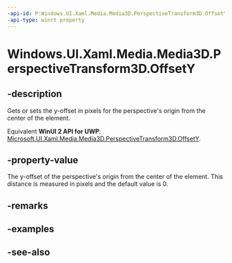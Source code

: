 ```yaml
---
-api-id: P:Windows.UI.Xaml.Media.Media3D.PerspectiveTransform3D.OffsetY
-api-type: winrt property
---
```


<!-- Property syntax
public double OffsetY { get;  set; }
-->

# Windows.UI.Xaml.Media.Media3D.PerspectiveTransform3D.OffsetY

## -description
Gets or sets the y-offset in pixels for the perspective's origin from the center of the element.

Equivalent **WinUI 2 API for UWP**: [Microsoft.UI.Xaml.Media.Media3D.PerspectiveTransform3D.OffsetY](/windows/winui/api/microsoft.ui.xaml.media.media3d.perspectivetransform3d.offsety).

## -property-value
The y-offset of the perspective's origin from the center of the element. This distance is measured in pixels and the default value is 0.

## -remarks

## -examples

## -see-also
